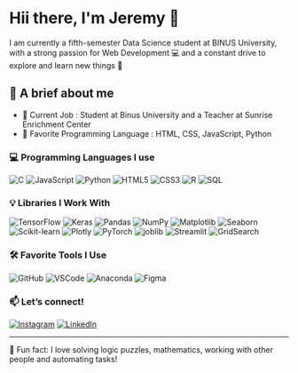 # Hii there, I'm Jeremy 🙌

I am currently a fifth-semester Data Science student at BINUS University, with a strong passion for Web Development 💻 and a constant drive to explore and learn new things 🧠

## 📌 A brief about me
- 💼 Current Job : Student at Binus University and a Teacher at Sunrise Enrichment Center
- 🧠 Favorite Programming Language : HTML, CSS, JavaScript, Python

### 💻 Programming Languages I use
![C](https://img.shields.io/badge/-C-000?&logo=C)
![JavaScript](https://img.shields.io/badge/-JavaScript-black?logo=javascript)
![Python](https://img.shields.io/badge/-Python-3776AB?logo=python&logoColor=white)
![HTML5](https://img.shields.io/badge/-HTML5-E34F26?logo=html5&logoColor=white)
![CSS3](https://img.shields.io/badge/-CSS3-1572B6?logo=css3&logoColor=white)
![R](https://img.shields.io/badge/-R-276DC3?logo=r&logoColor=white)
![SQL](https://img.shields.io/badge/-SQL-4479A1?logo=mysql&logoColor=white)

### 💡 Libraries I Work With
![TensorFlow](https://img.shields.io/badge/-TensorFlow-FF6F00?logo=tensorflow&logoColor=white)
![Keras](https://img.shields.io/badge/-Keras-D00000?logo=keras&logoColor=white)
![Pandas](https://img.shields.io/badge/-Pandas-150458?logo=pandas&logoColor=white)
![NumPy](https://img.shields.io/badge/-NumPy-013243?logo=numpy&logoColor=white)
![Matplotlib](https://img.shields.io/badge/-Matplotlib-11557C?logo=matplotlib&logoColor=white)
![Seaborn](https://img.shields.io/badge/-Seaborn-2D3F6C?logo=python&logoColor=white)
![Scikit-learn](https://img.shields.io/badge/-Scikit--learn-F7931E?logo=scikit-learn&logoColor=white)
![Plotly](https://img.shields.io/badge/-Plotly-3F4F75?logo=plotly&logoColor=white)
![PyTorch](https://img.shields.io/badge/-PyTorch-EE4C2C?logo=pytorch&logoColor=white)
![joblib](https://img.shields.io/badge/-joblib-6BAED6?logo=python&logoColor=white)
![Streamlit](https://img.shields.io/badge/-Streamlit-FF4B4B?logo=streamlit&logoColor=white)
![GridSearch](https://img.shields.io/badge/-GridSearchCV-0A9396?logo=scikit-learn&logoColor=white)

### 🛠️ Favorite Tools I Use
![GitHub](https://img.shields.io/badge/-GitHub-181717?logo=github&logoColor=white)
![VSCode](https://img.shields.io/badge/-VSCode-007ACC?logo=visual-studio-code&logoColor=white)
![Anaconda](https://img.shields.io/badge/-Anaconda-44A833?logo=anaconda&logoColor=white)
![Figma](https://img.shields.io/badge/-Figma-F24E1E?logo=figma&logoColor=white)

### 📫 Let’s connect!
[![Instagram](https://img.shields.io/badge/-Instagram-C13584?logo=instagram&logoColor=white)](https://www.instagram.com/jeremyd_riyadi/)
[![LinkedIn](https://img.shields.io/badge/-LinkedIn-blue?logo=linkedin&logoColor=white)](https://www.linkedin.com/in/jeremy-riyadi-1b7b32272/)

---

🧠 Fun fact: I love solving logic puzzles, mathematics, working with other people and automating tasks!
